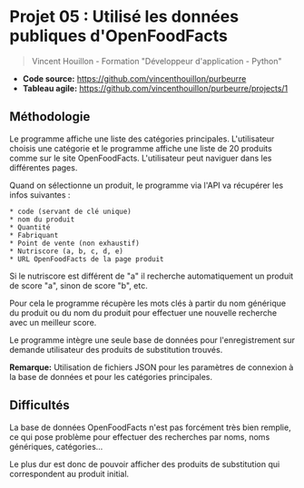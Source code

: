 # Projet 05 : Utilisé les données publiques d'OpenFoodFacts

> Vincent Houillon - Formation "Développeur d'application - Python"

* **Code source:** https://github.com/vincenthouillon/purbeurre
* **Tableau agile:** https://github.com/vincenthouillon/purbeurre/projects/1

## Méthodologie

Le programme affiche une liste des catégories principales.
L'utilisateur choisis une catégorie et le programme affiche une liste de 20 produits comme sur le site OpenFoodFacts.
L'utilisateur peut naviguer dans les différentes pages.

Quand on sélectionne un produit, le programme via l'API va récupérer les infos suivantes :

    * code (servant de clé unique)
    * nom du produit
    * Quantité
    * Fabriquant
    * Point de vente (non exhaustif)
    * Nutriscore (a, b, c, d, e)
    * URL OpenFoodFacts de la page produit

Si le nutriscore est différent de "a" il recherche automatiquement un produit de score "a", sinon de score "b", etc.

Pour cela le programme récupère les mots clés à partir du nom générique du produit ou du nom du produit pour effectuer une nouvelle recherche avec un meilleur score.

Le programme intègre une seule base de données pour l'enregistrement sur demande utilisateur des produits de substitution trouvés.

**Remarque:** Utilisation de fichiers JSON pour les paramètres de connexion à la base de données et pour les catégories principales.

## Difficultés

La base de données OpenFoodFacts n'est pas forcément très bien remplie, ce qui pose problème pour effectuer des recherches par noms, noms génériques, catégories...

Le plus dur est donc de pouvoir afficher des produits de substitution qui correspondent au produit initial.
